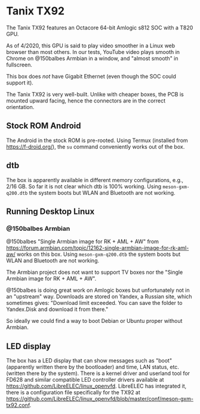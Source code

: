 # Tanix TX92

The Tanix TX92 features an Octacore 64-bit Amlogic s812 SOC with a T820 GPU. 

As of 4/2020, this GPU is said to play video smoother in a Linux web browser than most others. In our tests, YouTube video plays smooth in Chrome on @150balbes Armbian in a window, and "almost smooth" in fullscreen.

This box does _not_ have Gigabit Ethernet (even though the SOC could support it).

The Tanix TX92 is very well-built. Unlike with cheaper boxes, the PCB is mounted upward facing, hence the connectors are in the correct orientation.

## Stock ROM Android

The Android in the stock ROM is pre-rooted. Using Termux (installed from https://f-droid.org/), the `su` command conveniently works out of the box.

## dtb

The box is apparently available in different memory configurations, e.g., 2/16 GB. So far it is not clear which dtb is 100% working. Using `meson-gxm-q200.dtb` the system boots but WLAN and Bluetooth are not working.

## Running Desktop Linux

### @150balbes Armbian

@150balbes "Single Armbian image for RK + AML + AW" from https://forum.armbian.com/topic/12162-single-armbian-image-for-rk-aml-aw/ works on this box. Using `meson-gxm-q200.dtb` the system boots but WLAN and Bluetooth are not working.

The Armbian project does not want to support TV boxes nor the "Single Armbian image for RK + AML + AW".

@150balbes is doing great work on Amlogic boxes but unfortunately not in an "upstream" way. Downloads are stored on Yandex, a Russian site, which sometimes gives: "Download limit exceeded. You can save the folder to Yandex.Disk and download it from there."

So ideally we could find a way to boot Debian or Ubuntu proper without Armbian.

## LED display

The box has a LED display that can show messages such as "boot" (apparently written there by the bootloader) and time, LAN status, etc. (written there by the system). There is a kernel driver and userland tool for FD628 and similar compatible LED controller drivers available at https://github.com/LibreELEC/linux_openvfd. LibreELEC has integrated it, there is a configuration file specifically for the TX92 at https://github.com/LibreELEC/linux_openvfd/blob/master/conf/meson-gxm-tx92.conf.
